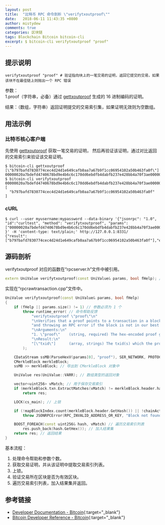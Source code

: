 ```yaml
---
layout: post
title:  "比特币 RPC 命令剖析 \"verifytxoutproof\""
date:   2018-06-11 11:43:35 +0800
author: mistydew
comments: true
categories: 区块链
tags: Blockchain Bitcoin bitcoin-cli
excerpt: $ bitcoin-cli verifytxoutproof "proof"
---
```

## 提示说明

```shell
verifytxoutproof "proof" # 验证指向块上的一笔交易的证明，返回它提交的交易，如果该块不在最佳链上则抛出一个 RPC 错误
```

参数：<br>
1.proof（字符串，必备）通过 [gettxoutproof](/blog/2018/06/bitcoin-rpc-command-gettxoutproof.html) 生成的 16 进制编码的证明。

结果：（数组，字符串）返回证明提交的交易索引集，如果证明无效则为空数组。

## 用法示例

### 比特币核心客户端

先使用 [gettxoutproof](/blog/2018/06/bitcoin-rpc-command-gettxoutproof.html) 获取一笔交易的证明，
然后再验证该证明，通过对比返回的交易索引来验证该交易证明。

```shell
$ bitcoin-cli gettxoutproof [\"b797bafd7830774cec4d24d1e649cafb0aa7a67b9f1cc06954102a50b463fa0f\"]
00000020a7bdefd4740678bd9e4b6c6c170dd6ebdfb4dabfb237e428bb4a70f3ae000000ea0a02f07f8f8d9e81792b0068341be05dc20a1d7488b0c34a64c6ed1de72d41b7a3305b538c021e7d5952000200000002ba9ac033f860746a4ab907f918192bf412965e414d84aca52d705131f3b47e570ffa63b4502a105469c01c9f7ba6a70afbca49e6d1244dec4c773078fdba97b70105
$ bitcoin-cli verifytxoutproof 00000020a7bdefd4740678bd9e4b6c6c170dd6ebdfb4dabfb237e428bb4a70f3ae000000ea0a02f07f8f8d9e81792b0068341be05dc20a1d7488b0c34a64c6ed1de72d41b7a3305b538c021e7d5952000200000002ba9ac033f860746a4ab907f918192bf412965e414d84aca52d705131f3b47e570ffa63b4502a105469c01c9f7ba6a70afbca49e6d1244dec4c773078fdba97b70105
[
  "b797bafd7830774cec4d24d1e649cafb0aa7a67b9f1cc06954102a50b463fa0f"
]
```

### cURL

```shell
$ curl --user myusername:mypassword --data-binary '{"jsonrpc": "1.0", "id":"curltest", "method": "verifytxoutproof", "params": ["00000020a7bdefd4740678bd9e4b6c6c170dd6ebdfb4dabfb237e428bb4a70f3ae000000ea0a02f07f8f8d9e81792b0068341be05dc20a1d7488b0c34a64c6ed1de72d41b7a3305b538c021e7d5952000200000002ba9ac033f860746a4ab907f918192bf412965e414d84aca52d705131f3b47e570ffa63b4502a105469c01c9f7ba6a70afbca49e6d1244dec4c773078fdba97b70105"] }' -H 'content-type: text/plain;' http://127.0.0.1:8331/
{"result":["b797bafd7830774cec4d24d1e649cafb0aa7a67b9f1cc06954102a50b463fa0f"],"error":null,"id":"curltest"}
```

## 源码剖析
verifytxoutproof 对应的函数在“rpcserver.h”文件中被引用。

```cpp
extern UniValue verifytxoutproof(const UniValue& params, bool fHelp); // 验证交易证明
```

实现在“rpcrawtransaction.cpp”文件中。

```cpp
UniValue verifytxoutproof(const UniValue& params, bool fHelp)
{
    if (fHelp || params.size() != 1) // 参数必须为 1 个
        throw runtime_error( // 命令帮助反馈
            "verifytxoutproof \"proof\"\n"
            "\nVerifies that a proof points to a transaction in a block, returning the transaction it commits to\n"
            "and throwing an RPC error if the block is not in our best chain\n"
            "\nArguments:\n"
            "1. \"proof\"    (string, required) The hex-encoded proof generated by gettxoutproof\n"
            "\nResult:\n"
            "[\"txid\"]      (array, strings) The txid(s) which the proof commits to, or empty array if the proof is invalid\n"
        );

    CDataStream ssMB(ParseHexV(params[0], "proof"), SER_NETWORK, PROTOCOL_VERSION); // 获取指定交易证明初始化数据流对象
    CMerkleBlock merkleBlock;
    ssMB >> merkleBlock; // 导出到 CMerkleBlock 对象中

    UniValue res(UniValue::VARR); // 数组类型的返回对象

    vector<uint256> vMatch; // 用于保存交易索引
    if (merkleBlock.txn.ExtractMatches(vMatch) != merkleBlock.header.hashMerkleRoot) // 提取交易索引列表
        return res;

    LOCK(cs_main); // 上锁

    if (!mapBlockIndex.count(merkleBlock.header.GetHash()) || !chainActive.Contains(mapBlockIndex[merkleBlock.header.GetHash()])) // 区块索引映射列表中包含该区块（头）索引 且 激活的链包含该区块
        throw JSONRPCError(RPC_INVALID_ADDRESS_OR_KEY, "Block not found in chain");

    BOOST_FOREACH(const uint256& hash, vMatch) // 遍历交易索引列表
        res.push_back(hash.GetHex()); // 加入结果集
    return res; // 返回结果
}
```

基本流程：
1. 处理命令帮助和参数个数。
2. 获取交易证明，并从该证明中提取交易索引列表。
3. 上锁。
4. 验证交易所在区块是否为有效区块。
5. 遍历交易索引列表，加入结果集并返回。

## 参考链接

* [Developer Documentation - Bitcoin](https://bitcoin.org/en/developer-documentation){:target="_blank"}
* [Bitcoin Developer Reference - Bitcoin](https://bitcoin.org/en/developer-reference#verifytxoutproof){:target="_blank"}
